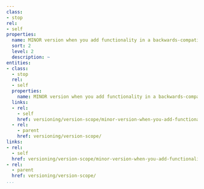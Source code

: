 ```yaml
---
class:
- stop
rel:
- self
properties:
  name: MINOR version when you add functionality in a backwards-compatible manner,
  sort: 2
  level: 2
  description: ~
entities:
- class:
  - stop
  rel:
  - self
  properties:
    name: MINOR version when you add functionality in a backwards-compatible manner,
  links:
  - rel:
    - self
    href: versioning/version-scope/minor-version-when-you-add-functionality-in-a-backwards-compatible-manner,.md
  - rel:
    - parent
    href: versioning/version-scope/
links:
- rel:
  - self
  href: versioning/version-scope/minor-version-when-you-add-functionality-in-a-backwards-compatible-manner,.md
- rel:
  - parent
  href: versioning/version-scope/
...
```

